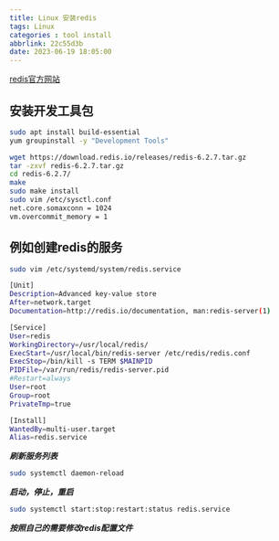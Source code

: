 ```yaml
---
title: Linux 安装redis
tags: Linux
categories : tool install
abbrlink: 22c55d3b
date: 2023-06-19 18:05:00
---
```


[redis官方网站](https://redis.io)

## 安装开发工具包

```bash
sudo apt install build-essential
yum groupinstall -y "Development Tools"
```

```bash
wget https://download.redis.io/releases/redis-6.2.7.tar.gz
tar -zxvf redis-6.2.7.tar.gz
cd redis-6.2.7/
make
sudo make install
sudo vim /etc/sysctl.conf
net.core.somaxconn = 1024
vm.overcommit_memory = 1
```

## 例如创建redis的服务

```bash
sudo vim /etc/systemd/system/redis.service

[Unit]
Description=Advanced key-value store
After=network.target
Documentation=http://redis.io/documentation, man:redis-server(1)

[Service]
User=redis
WorkingDirectory=/usr/local/redis/
ExecStart=/usr/local/bin/redis-server /etc/redis/redis.conf
ExecStop=/bin/kill -s TERM $MAINPID
PIDFile=/var/run/redis/redis-server.pid
#Restart=always
User=root
Group=root
PrivateTmp=true

[Install]
WantedBy=multi-user.target
Alias=redis.service

```

***刷新服务列表***

```bash
sudo systemctl daemon-reload
```

***启动，停止，重启***

```bash
sudo systemctl start:stop:restart:status redis.service
```

***按照自己的需要修改redis配置文件***

